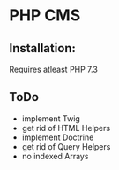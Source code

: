 # PHP CMS

## Installation:
Requires atleast PHP 7.3

## ToDo

* implement Twig
* get rid of HTML Helpers
* implement Doctrine
* get rid of Query Helpers
* no indexed Arrays
